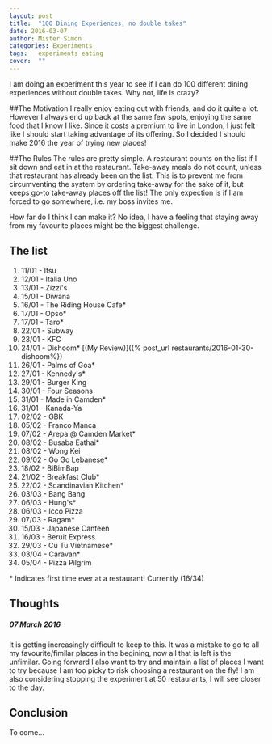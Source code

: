 ```yaml
---
layout: post
title:  "100 Dining Experiences, no double takes"
date: 2016-03-07
author: Mister Simon
categories: Experiments
tags:	experiments eating
cover:  ""
---
```


I am doing an experiment this year to see if I can do 100 different dining experiences without double takes. Why not, life is crazy? 

##The Motivation
I really enjoy eating out with friends, and do it quite a lot. However I always end up back at the same few spots, enjoying the same food that I know I like. Since it costs a premium to live in London, I just felt like I should start taking advantage of its offering. So I decided I should make 2016 the year of trying new places!

##The Rules
The rules are pretty simple. A restaurant counts on the list if I sit down and eat in at the restaurant. Take-away meals do not count, unless that restaurant has already been on the list. This is to prevent me from circumventing the system by ordering take-away for the sake of it, but keeps go-to take-away places off the list! The only expection is if I am forced to go somewhere, i.e. my boss invites me.

How far do I think I can make it? No idea, I have a feeling that staying away from my favourite places might be the biggest challenge.

## The list 

1.  11/01 - Itsu
2.  12/01 - Italia Uno
3.  13/01 - Zizzi's
4.  15/01 - Diwana
5.  16/01 - The Riding House Cafe*
6.  17/01 - Opso*
7.  17/01 - Taro*
8.  22/01 - Subway
9. 23/01 - KFC
10. 24/01 - Dishoom* [(My Review)]({% post_url restaurants/2016-01-30-dishoom%})
11. 26/01 - Palms of Goa*
12. 27/01 - Kennedy's*
13. 29/01 - Burger King
14. 30/01 - Four Seasons
15. 31/01 - Made in Camden*
16. 31/01 - Kanada-Ya
17. 02/02 - GBK
18. 05/02 - Franco Manca
19. 07/02 - Arepa @ Camden Market*
20. 08/02 - Busaba Eathai*
21. 08/02 - Wong Kei
22. 09/02 - Go Go Lebanese*
23. 18/02 - BiBimBap
24. 21/02 - Breakfast Club*
25. 22/02 - Scandinavian Kitchen*
26. 03/03 - Bang Bang
27. 06/03 - Hung's*
28. 06/03 - Icco Pizza
29. 07/03 - Ragam*
30. 15/03 - Japanese Canteen
31. 16/03 - Beruit Express
32. 29/03 - Cu Tu Vietnamese*
33. 03/04 - Caravan*
34. 05/04 - Pizza Pilgrim


\* Indicates first time ever at a restaurant! Currently (16/34)

## Thoughts

##### 07 March 2016

It is getting increasingly difficult to keep to this. It was a mistake to go to all my favourite/fimilar places in the begining, now all that is left is the unfimilar. Going forward I also want to try and maintain a list of places I want to try because I am too picky to risk choosing a restaurant on the fly! I am also considering stopping the experiment at 50 restaurants, I will see closer to the day.

## Conclusion
To come...